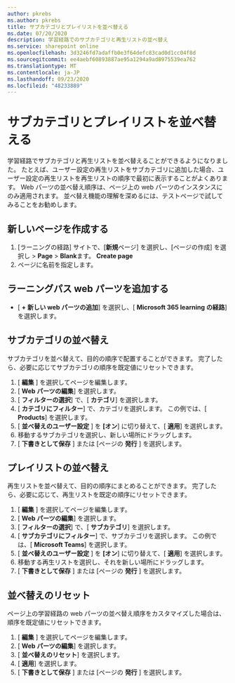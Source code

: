```yaml
---
author: pkrebs
ms.author: pkrebs
title: サブカテゴリとプレイリストを並べ替える
ms.date: 07/20/2020
description: 学習経路でのサブカテゴリと再生リストの並べ替え
ms.service: sharepoint online
ms.openlocfilehash: 3d3246fd7adaffb0e3f64defc83cad0d1cc04f8d
ms.sourcegitcommit: ee4aebf60893887ae95a1294a9ad8975539ea762
ms.translationtype: MT
ms.contentlocale: ja-JP
ms.lasthandoff: 09/23/2020
ms.locfileid: "48233889"
---
```

# <a name="sort-subcategories-and-playlists"></a>サブカテゴリとプレイリストを並べ替える

学習経路でサブカテゴリと再生リストを並べ替えることができるようになりました。 たとえば、ユーザー設定の再生リストをサブカテゴリに追加した場合、ユーザー設定の再生リストを再生リストの順序で最初に表示することがよくあります。 Web パーツの並べ替え順序は、ページ上の web パーツのインスタンスにのみ適用されます。 並べ替え機能の理解を深めるには、テストページで試してみることをお勧めします。 

## <a name="create-a-new-page"></a>新しいページを作成する
1. [ラーニングの経路] サイトで、[**新規**ページ] を選択し、[ページの作成] を選択し  >  **Page**  >  **Blank**ます。 **Create page**
2. ページに名前を指定します。

## <a name="add-the-learning-pathways-web-part"></a>ラーニングパス web パーツを追加する
- [ **+ 新しい web パーツの追加**] を選択し、[ **Microsoft 365 learning の経路**] を選択します。
 
## <a name="sort-subcategories"></a>サブカテゴリの並べ替え
サブカテゴリを並べ替えて、目的の順序で配置することができます。 完了したら、必要に応じてサブカテゴリの順序を既定値にリセットできます。  
1. [ **編集** ] を選択してページを編集します。
2. [ **Web パーツの編集**] を選択します。
3. [ **フィルターの選択**] で、[ **カテゴリ**] を選択します。 
4. [ **カテゴリにフィルター**] で、カテゴリを選択します。 この例では、[ **Products**] を選択します。 
5. [ **並べ替えのユーザー設定** ] を **[オン**] に切り替えて、[ **適用**] を選択します。 
6. 移動するサブカテゴリを選択し、新しい場所にドラッグします。 
7. [ **下書きとして保存** ] または [ページの **発行** ] を選択します。 

## <a name="sort-playlists"></a>プレイリストの並べ替え
再生リストを並べ替えて、目的の順序にまとめることができます。 完了したら、必要に応じて、再生リストを既定の順序にリセットできます。  
1. [ **編集** ] を選択してページを編集します。
2. [ **Web パーツの編集**] を選択します。
3. [ **フィルターの選択**] で、[ **サブカテゴリ**] を選択します。 
4. [ **サブカテゴリにフィルター**] で、サブカテゴリを選択します。 この例では、[ **Microsoft Teams**] を選択します。
5. [ **並べ替えのユーザー設定** ] を **[オン**] に切り替えて、[ **適用**] を選択します。 
6. 移動する再生リストを選択し、それを新しい場所にドラッグします。 
7. [ **下書きとして保存** ] または [ページの **発行** ] を選択します。 

## <a name="reset-sort"></a>並べ替えのリセット
ページ上の学習経路の web パーツの並べ替え順序をカスタマイズした場合は、順序を既定値にリセットできます。  
1. [ **編集** ] を選択してページを編集します。
2. [ **Web パーツの編集**] を選択します。
3. [ **並べ替えのリセット**] を選択します。 
4. [ **適用**] を選択します。 
5. [ **下書きとして保存** ] または [ページの **発行** ] を選択します。 

